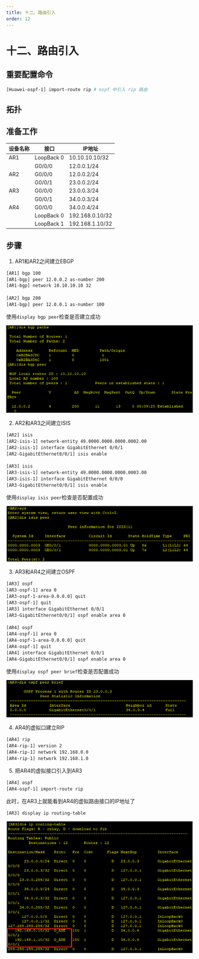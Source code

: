 ```yaml
---
title: 十二、路由引入
order: 12
---
```


# 十二、路由引入

## 重要配置命令

```bash
[Huawei-ospf-1] import-route rip # ospf 中引入 rip 路由
```

## 拓扑





## 准备工作

| 设备名称 | 接口       | IP地址          |
| -------- | ---------- | --------------- |
| AR1      | LoopBack 0 | 10.10.10.10/32  |
|          | G0/0/0     | 12.0.0.1/24     |
| AR2      | G0/0/0     | 12.0.0.2/24     |
|          | G0/0/1     | 23.0.0.2/24     |
| AR3      | G0/0/0     | 23.0.0.3/24     |
|          | G0/0/1     | 34.0.0.3/24     |
| AR4      | G0/0/0     | 34.0.0.4/24     |
|          | LoopBack 0 | 192.168.0.10/32 |
|          | LoopBack 1 | 192.168.1.10/32 |

## 步骤

1. AR1和AR2之间建立EBGP

```bash
[AR1] bgp 100
[AR1-bgp] peer 12.0.0.2 as-number 200
[AR1-bgp] network 10.10.10.10 32

[AR2] bgp 200
[AR1-bgp] peer 12.0.0.1 as-number 100
```

使用`display bgp peer`检查是否建立成功

![image-20240910214753231](md_img/image-20240910214753231.png)

2. AR2和AR3之间建立ISIS

```bash
[AR2] isis
[AR2-isis-1] network-entity 49.0000.0000.0000.0002.00
[AR2-isis-1] interface GigabitEthernet 0/0/1
[AR2-GigabitEthernet0/0/1] isis enable

[AR3] isis
[AR3-isis-1] network-entity 49.0000.0000.0000.0003.00
[AR3-isis-1] interface GigabitEthernet 0/0/0
[AR3-GigabitEthernet0/0/1] isis enable
```

使用`display isis peer`检查是否配置成功

![image-20240910214853440](md_img/image-20240910214853440.png)

3. AR3和AR4之间建立OSPF

```bash
[AR3] ospf
[AR3-ospf-1] area 0
[AR3-ospf-1-area-0.0.0.0] quit
[AR3-ospf-1] quit
[AR3] interface GigabitEthernet 0/0/1
[AR3-GigabitEthernet0/0/1] ospf enable area 0

[AR4] ospf
[AR4-ospf-1] area 0
[AR4-ospf-1-area-0.0.0.0] quit
[AR4-ospf-1] quit
[AR4] interface GigabitEthernet 0/0/1
[AR4-GigabitEthernet0/0/1] ospf enable area 0
```

使用`display ospf peer brief`检查是否配置成功

![image-20240910214946243](md_img/image-20240910214946243.png)

4. AR4的虚拟口建立RIP

```bash
[AR4] rip
[AR4-rip-1] version 2
[AR4-rip-1] network 192.168.0.0
[AR4-rip-1] network 192.168.1.0
```

5. 把AR4的虚拟接口引入到AR3

```bash
[AR4] ospf
[AR4-ospf-1] import-route rip
```

此时，在AR3上就能看到AR4的虚拟路由接口的IP地址了

```bash
[AR3] display ip routing-table
```

![image-20240916111713177](md_img/image-20240916111713177.png)

